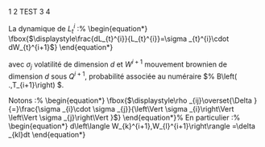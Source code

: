 1
2 TEST
3
4


La dynamique de $L_{t}^{i}$ :%
\begin{equation*}
\fbox{$\displaystyle\frac{dL_{t}^{i}}{L_{t}^{i}}=\sigma _{t}^{i}\cdot
dW_{t}^{i+1}$}
\end{equation*}

avec $\sigma _{j}$ volatilité de dimension $d$ et $W^{i+1}$ mouvement
brownien de dimension $d$ sous $Q^{i+1}$, probabilité associée au numéraire $%
B\left( .,T_{i+1}\right) $.

Notons :%
\begin{equation*}
\fbox{$\displaystyle\rho _{ij}\overset{\Delta }{=}\frac{\sigma _{i}\cdot
\sigma _{j}}{\left\Vert \sigma _{i}\right\Vert \left\Vert \sigma
_{j}\right\Vert }$}
\end{equation*}%
En particulier :%
\begin{equation*}
d\left\langle W_{k}^{i+1},W_{l}^{i+1}\right\rangle =\delta _{kl}dt
\end{equation*}